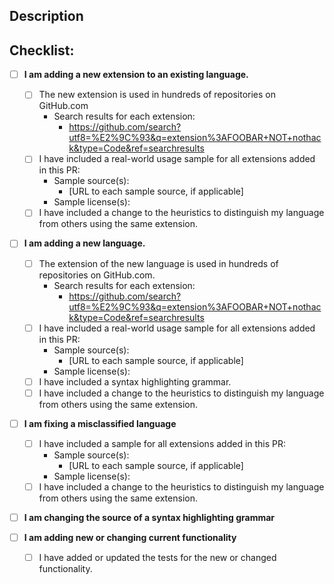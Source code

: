 <!--- Provide a general summary of your changes in the Title above -->

## Description
<!--- Describe your changes in detail -->

## Checklist:
<!--- Go over all the following points, and put an `x` in all the boxes that apply. -->
<!--- If you're unsure about any of these, don't hesitate to ask. We're here to help! -->
- [ ] **I am adding a new extension to an existing language.**
  - [ ] The new extension is used in hundreds of repositories on GitHub.com
    - Search results for each extension:
      <!-- Replace FOOBAR with the new extension. Repeat for each extension added. -->
      - https://github.com/search?utf8=%E2%9C%93&q=extension%3AFOOBAR+NOT+nothack&type=Code&ref=searchresults
  - [ ] I have included a real-world usage sample for all extensions added in this PR:
    - Sample source(s):
      - [URL to each sample source, if applicable]
    - Sample license(s):
  - [ ] I have included a change to the heuristics to distinguish my language from others using the same extension.

- [ ] **I am adding a new language.**
  - [ ] The extension of the new language is used in hundreds of repositories on GitHub.com.
    - Search results for each extension:
      <!-- Replace FOOBAR with the new extension. Repeat for each extension added. -->
      -  https://github.com/search?utf8=%E2%9C%93&q=extension%3AFOOBAR+NOT+nothack&type=Code&ref=searchresults
  - [ ] I have included a real-world usage sample for all extensions added in this PR:
    - Sample source(s):
      - [URL to each sample source, if applicable]
    - Sample license(s):
  - [ ] I have included a syntax highlighting grammar.
  - [ ] I have included a change to the heuristics to distinguish my language from others using the same extension.

- [ ] **I am fixing a misclassified language**
  - [ ] I have included a sample for all extensions added in this PR:
    - Sample source(s):
      - [URL to each sample source, if applicable]
    - Sample license(s):
  - [ ] I have included a change to the heuristics to distinguish my language from others using the same extension.

- [ ] **I am changing the source of a syntax highlighting grammar**

- [ ] **I am adding new or changing current functionality**
  - [ ] I have added or updated the tests for the new or changed functionality.
